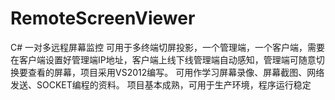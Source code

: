 ﻿# RemoteScreenViewer

C# 一对多远程屏幕监控 可用于多终端切屏投影，一个管理端，一个客户端，需要在客户端设置好管理端IP地址，客户端上线下线管理端自动感知，管理端可随意切换要查看的屏幕，项目采用VS2012编写。
可用作学习屏幕录像、屏幕截图、网络发送、SOCKET编程的资料。
项目基本成熟，可用于生产环境，程序运行稳定
